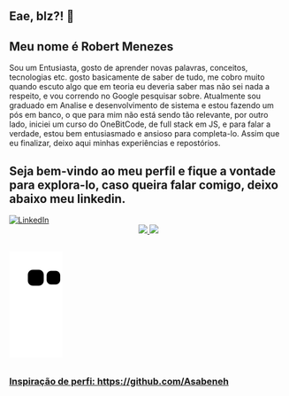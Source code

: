 ## Eae, blz?! 🤟

## Meu nome é Robert Menezes

Sou um Entusiasta, gosto de aprender novas palavras, conceitos, tecnologias etc. gosto basicamente de saber de tudo, me cobro muito quando escuto algo que em teoria eu deveria saber mas não sei nada a respeito, e vou correndo no Google pesquisar sobre. Atualmente sou graduado em Analise e desenvolvimento de sistema e estou fazendo um pós em banco, o que para mim não está sendo tão relevante, por outro lado, iniciei um curso do OneBitCode, de full stack em JS, e para falar a verdade, estou bem entusiasmado e ansioso para completa-lo. Assim que eu finalizar, deixo aqui minhas experiências e repostórios.

## Seja bem-vindo ao meu perfil e fique a vontade para explora-lo, caso queira falar comigo, deixo abaixo meu linkedin.

<div>
<a href="https://www.linkedin.com/in/robertmenezesti" target="_blank"><img src="https://cdn.jsdelivr.net/gh/devicons/devicon/icons/linkedin/linkedin-original-wordmark.svg" alt='LinkedIn' width="8%"></a>
</div>

<div align="center">
  <a href="https://github.com/robertmenezesdev">
  <img height="165em" src="https://github-readme-stats.vercel.app/api?username=robertmenezesdev&show_icons=true&theme=dracula&include_all_commits=true&count_private=true"/>
  <img height="165em" src="https://github-readme-stats.vercel.app/api/top-langs/?username=robertmenezesdev&layout=compact&langs_count=7&theme=dracula"/>
</div>
  
  ##

  ![Snake animation](https://github.com/rafaballerini/rafaballerini/blob/output/github-contribution-grid-snake.svg)
 
</div>

## 

### Inspiração de perfi: https://github.com/Asabeneh
